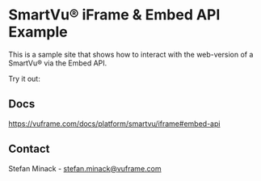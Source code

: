 # SmartVu® iFrame & Embed API Example

This is a sample site that shows how to interact with the web-version of a SmartVu® via the Embed API.

Try it out:



## Docs

https://vuframe.com/docs/platform/smartvu/iframe#embed-api

## Contact

Stefan Minack - stefan.minack@vuframe.com

